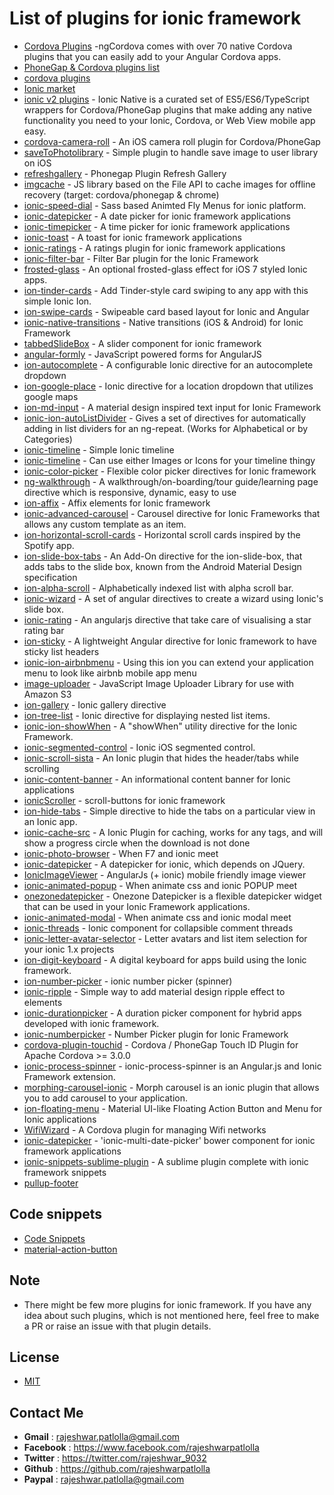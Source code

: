 List of plugins for ionic framework
===================================

- [Cordova Plugins](http://ngcordova.com/docs/plugins/) -ngCordova comes with over 70 native Cordova plugins that you can easily add to your Angular Cordova apps.
- [PhoneGap & Cordova plugins list](http://phonegap-plugins.com)
- [cordova plugins](https://cordova.apache.org/plugins/)
- [Ionic market](https://market.ionic.io/plugins)
- [ionic v2 plugins](http://ionicframework.com/docs/v2/native) - Ionic Native is a curated set of ES5/ES6/TypeScript wrappers for Cordova/PhoneGap plugins that make adding any native functionality you need to your Ionic, Cordova, or Web View mobile app easy.
- [cordova-camera-roll](https://github.com/lotterfriends/cordova-camera-roll) - An iOS camera roll plugin for Cordova/PhoneGap
- [saveToPhotolibrary](https://github.com/lotterfriends/saveToPhotolibrary) - Simple plugin to handle save image to user library on iOS
- [refreshgallery](https://github.com/lotterfriends/refreshgallery) - Phonegap Plugin Refresh Gallery
- [imgcache](https://github.com/chrisben/imgcache.js) - JS library based on the File API to cache images for offline recovery (target: cordova/phonegap & chrome)
- [ionic-speed-dial](https://github.com/ManishMittal/ionic-speed-dial) - Sass based Animted Fly Menus for ionic platform.
- [ionic-datepicker](https://github.com/rajeshwarpatlolla/ionic-datepicker) - A date picker for ionic framework applications 
- [ionic-timepicker](https://github.com/rajeshwarpatlolla/ionic-timepicker) - A time picker for ionic framework applications
- [ionic-toast](https://github.com/rajeshwarpatlolla/ionic-toast) - A toast for ionic framework applications
- [ionic-ratings](https://github.com/rajeshwarpatlolla/ionic-ratings) - A ratings plugin for ionic framework applications
- [ionic-filter-bar](https://github.com/djett41/ionic-filter-bar) - Filter Bar plugin for the Ionic Framework
- [frosted-glass](https://github.com/driftyco/ionic-contrib-frosted-glass) - An optional frosted-glass effect for iOS 7 styled Ionic apps.
- [ion-tinder-cards](https://github.com/driftyco/ionic-ion-tinder-cards) - Add Tinder-style card swiping to any app with this simple Ionic Ion.
- [ion-swipe-cards](https://github.com/driftyco/ionic-ion-swipe-cards) - Swipeable card based layout for Ionic and Angular
- [ionic-native-transitions](https://github.com/shprink/ionic-native-transitions) - Native transitions (iOS & Android) for Ionic Framework
- [tabbedSlideBox](https://github.com/saravmajestic/ionic/tree/master/tabbedSlideBox) - A slider component for ionic framework
- [angular-formly](https://github.com/formly-js/angular-formly) - JavaScript powered forms for AngularJS
- [ion-autocomplete](https://github.com/guylabs/ion-autocomplete) - A configurable Ionic directive for an autocomplete dropdown
- [ion-google-place](https://github.com/israelidanny/ion-google-place) - Ionic directive for a location dropdown that utilizes google maps
- [ion-md-input](https://github.com/mhartington/ion-md-input) - A material design inspired text input for Ionic Framework
- [ionic-ion-autoListDivider](https://github.com/andrewmcgivery/ionic-ion-autoListDivider) - Gives a set of directives for automatically adding in list dividers for an ng-repeat. (Works for Alphabetical or by Categories)
- [ionic-timeline](https://github.com/comapedrosa/ionic-timeline) - Simple Ionic timeline
- [ionic-timeline](https://github.com/kevincobain2000/ionic-timeline) -  Can use either Images or Icons for your timeline thingy
- [ionic-color-picker](https://github.com/inmagik/ionic-color-picker) - Flexible color picker directives for Ionic framework
- [ng-walkthrough](https://github.com/souly1/ng-walkthrough) - A walkthrough/on-boarding/tour guide/learning page directive which is responsive, dynamic, easy to use
- [ion-affix](https://github.com/aliok/ion-affix) - Affix elements for Ionic framework
- [ionic-advanced-carousel](https://github.com/sebelga/ionic-advanced-carousel) - Carousel directive for Ionic Frameworks that allows any custom template as an item.
- [ion-horizontal-scroll-cards](https://github.com/drewrygh/ionic-ion-horizontal-scroll-cards) - Horizontal scroll cards inspired by the Spotify app.
- [ion-slide-box-tabs](https://github.com/JKnorr91/ion-slide-box-tabs) - An Add-On directive for the ion-slide-box, that adds tabs to the slide box, known from the Android Material Design specification
- [ion-alpha-scroll](https://github.com/aquint/ion-alpha-scroll) - Alphabetically indexed list with alpha scroll bar.
- [ionic-wizard](https://github.com/arielfaur/ionic-wizard) - A set of angular directives to create a wizard using Ionic's slide box.
- [ionic-rating](https://github.com/fraserxu/ionic-rating) - An angularjs directive that take care of visualising a star rating bar
- [ion-sticky](https://github.com/Poordeveloper/ion-sticky) - A lightweight Angular directive for Ionic framework to have sticky list headers
- [ionic-ion-airbnbmenu](https://github.com/mAmged/ionic-ion-airbnbmenu) - Using this ion you can extend your application menu to look like airbnb mobile app menu
- [image-uploader](https://github.com/sbolel/image-uploader) - JavaScript Image Uploader Library for use with Amazon S3
- [ion-gallery](https://github.com/pedroabreu/ion-gallery) - Ionic gallery directive
- [ion-tree-list](https://github.com/fer/ion-tree-list) - Ionic directive for displaying nested list items.
- [ionic-ion-showWhen](https://github.com/andrewmcgivery/ionic-ion-showWhen) - A "showWhen" utility directive for the Ionic Framework.
- [ionic-segmented-control](https://github.com/tinga-dev/ti-ionic-segmented-control) - Ionic iOS segmented control.
- [ionic-scroll-sista](https://github.com/djett41/ionic-scroll-sista) - An Ionic plugin that hides the header/tabs while scrolling
- [ionic-content-banner](https://github.com/djett41/ionic-content-banner) - An informational content banner for Ionic applications
- [ionicScroller](https://github.com/KillerCodeMonkey/ionicScroller) - scroll-buttons for ionic framework
- [ion-hide-tabs](https://github.com/mhartington/ion-hide-tabs) - Simple directive to hide the tabs on a particular view in an Ionic app.
- [ionic-cache-src](https://github.com/BenBBear/ionic-cache-src) - A Ionic Plugin for caching, works for any tags, and will show a progress circle when the download is not done
- [ionic-photo-browser](https://github.com/kevincobain2000/ionic-photo-browser) - When F7 and ionic meet
- [ionic-datepicker](https://github.com/celsomarques/ionic-datepicker) - A datepicker for ionic, which depends on JQuery.
- [IonicImageViewer](https://github.com/maximnara/jiwer) - AngularJs (+ ionic) mobile friendly image viewer
- [ionic-animated-popup](https://github.com/kevincobain2000/ionic-animated-popup) - When animate css and ionic POPUP meet
- [onezonedatepicker](https://bitbucket.org/sergiu_butnarasu/onezonedatepicker) - Onezone Datepicker is a flexible datepicker widget that can be used in your Ionic Framework applications.
- [ionic-animated-modal](https://github.com/kevincobain2000/ionic-animated-modal) - When animate css and ionic modal meet
- [ionic-threads](https://github.com/nickplesha/ionic-threads) - Ionic component for collapsible comment threads
- [ionic-letter-avatar-selector](https://github.com/ivandroid/ionic-letter-avatar-selector) - Letter avatars and list item selection for your ionic 1.x projects
- [ion-digit-keyboard](https://github.com/skol-pro/ion-digit-keyboard) - A digital keyboard for apps build using the Ionic framework.
- [ion-number-picker](https://github.com/souly1/ion-number-picker) - ionic number picker (spinner)
- [ionic-ripple](https://github.com/DarrylD/ionic-ripple) - Simple way to add material design ripple effect to elements
- [ionic-durationpicker](https://github.com/kshaaban-/ionic-durationpicker) - A duration picker component for hybrid apps developed with ionic framework.
- [ionic-numberpicker](https://github.com/milkcan/ionic-numberpicker) - Number Picker plugin for Ionic Framework
- [cordova-plugin-touchid](https://github.com/leecrossley/cordova-plugin-touchid) - Cordova / PhoneGap Touch ID Plugin for Apache Cordova >= 3.0.0
- [ionic-process-spinner](https://github.com/KillerCodeMonkey/ionic-process-spinner) - ionic-process-spinner is an Angular.js and Ionic Framework extension.
- [morphing-carousel-ionic](https://github.com/artemdemo/morphing-carousel-ionic) - Morph carousel is an ionic plugin that allows you to add carousel to your application.
- [ion-floating-menu](https://github.com/pregiotek/ion-floating-menu) - Material UI-like Floating Action Button and Menu for Ionic applications
- [WifiWizard](https://github.com/parsonsmatt/WifiWizard) - A Cordova plugin for managing Wifi networks
- [ionic-datepicker](https://github.com/DenniLa2/ionic-datepicker) - 'ionic-multi-date-picker' bower component for ionic framework applications
- [ionic-snippets-sublime-plugin](https://github.com/TenthGeek/ionic-snippets-sublime-plugin) - A sublime plugin complete with ionic framework snippets
- [pullup-footer](https://github.com/arielfaur/ionic-pullup)
 
## Code snippets
- [Code Snippets](https://codepen.io/ionic/)
- [material-action-button](https://codepen.io/fmtoffolo/pen/ozNJPv)

## Note
- There might be few more plugins for ionic framework. If you have any idea about such plugins, which is not mentioned here, feel free to make a PR or raise an issue with that plugin details.

## License
- [MIT](https://github.com/rajeshwarpatlolla/ionic-plugins/blob/master/LICENSE.md)


## Contact Me
- **Gmail** :	rajeshwar.patlolla@gmail.com
- **Facebook** :	https://www.facebook.com/rajeshwarpatlolla
- **Twitter** :	https://twitter.com/rajeshwar_9032
- **Github** :	https://github.com/rajeshwarpatlolla
- **Paypal** : rajeshwar.patlolla@gmail.com
